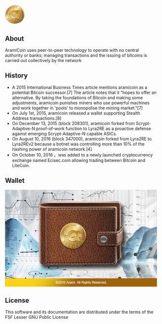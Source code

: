 # ![AramiCoin](https://github.com/aramicoin/aramicoin/blob/master/images/arami.png?raw=true)  

## About
AramiCoin uses peer-to-peer technology to operate with no central authority or banks; managing transactions and the issuing of bitcoins is carried out collectively by the network

## History

* A 2015 International Business Times article mentions aramicoin as a potential Bitcoin successor.[7] The article notes that it "hopes to offer an alternative. By taking the foundations of Bitcoin and making some adjustments, aramicoin punishes miners who use powerful machines and work together in 'pools' to monopolise the mining market."[7]
* On July 1st, 2015, aramicoin released a wallet supporting Stealth Address transactions.[8]
* On December 13, 2015 (block 208301), aramicoin forked from Scrypt-Adaptive-N proof-of-work function to Lyra2RE as a proactive defense against emerging Scrypt-Adaptive-N capable ASICs.
* On August 10, 2016 (block 347000), aramicoin forked from Lyra2RE to Lyra2REv2 because a botnet was controlling more than 10% of the hashing power of aramicoin network.[4]
* On October 10, 2016 ，was added to a newly launched cryptocurrency exchange named Ecisec.com allowing trading between Bitcoin and LiteCoin.

## Wallet
![wallet](https://github.com/aramicoin/aramicoin/blob/master/wallet.png?raw=true) 

## License

This software and its documentation are distributed under the terms of the FSF Lesser GNU Public License


